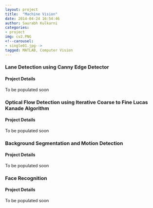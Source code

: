 ```yaml
---
layout: project
title:  "Machine Vision"
date: 2014-04-24 16:54:46
author: Saurabh Kulkarni
categories:
- project
img: cv2.PNG
<!--carousel:
- single01.jpg-->
tagged: MATLAB, Computer Vision
---
```


### Lane Detection using Canny Edge Detector 
#### Project Details
To be populated soon

### Optical Flow Detection using Iterative Coarse to Fine Lucas Kanade Algorithm 
#### Project Details
To be populated soon

### Background Segmentation and Motion Detection 
#### Project Details
To be populated soon

### Face Recognition
#### Project Details
To be populated soon